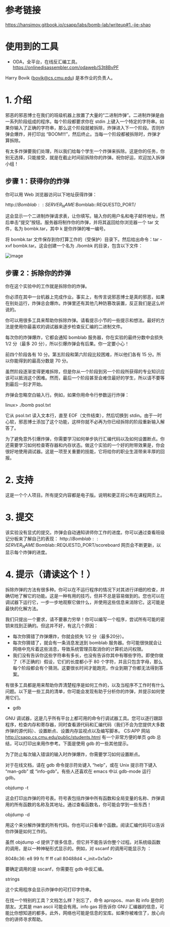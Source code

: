 # 参考链接
https://hansimov.gitbook.io/csapp/labs/bomb-lab/writeup#1.-jie-shao

# 使用到的工具

- ODA，全平台，在线反汇编工具。https://onlinedisassembler.com/odaweb/S3t8BvPF

Harry Bovik (bovik@cs.cmu.edu) 是本作业的负责人。
# 1. 介绍

邪恶的邪恶博士在我们的班级机器上放置了大量的“二进制炸弹”。二进制炸弹是由一系列阶段组成的程序。每个阶段都要求你在 stdin 上键入一个特定的字符串。如果你输入了正确的字符串，那么这个阶段就被拆除，炸弹进入下一个阶段。否则炸弹会爆炸，并打印出 “BOOM!!!”，然后终止。当每一个阶段都被拆除时，炸弹才算拆除。

有太多炸弹要我们处理，所以我们给每个学生一个炸弹来拆除。这是你的任务，你别无选择，只能接受，就是在截止时间前拆除你的炸弹。祝你好运，欢迎加入拆弹小组！

## 步骤 1：获得你的炸弹


你可以用 Web 浏览器访问以下地址获得炸弹：

http://$Bomblab::SERVER_NAME:$Bomblab::REQUESTD_PORT/

这会显示一个二进制炸弹请求表，让你填写。输入你的用户名和电子邮件地址，然后单击“提交”按钮。服务器将制作你的炸弹，并将其返回给你浏览器一个 tar 文件，名为 bombk.tar，其中 k 是你炸弹的唯一编号。

将 bombk.tar 文件保存到你打算工作的（受保护）目录下。然后给出命令：tar -xvf bombk.tar。这会创建一个名为 ./bombk 的目录，包含以下文件：

![image](https://user-images.githubusercontent.com/65701532/206117545-b3d9280b-f4d5-41f1-b93a-5d7496d5be70.png)


## 步骤 2：拆除你的炸弹


你在这个实验中的工作就是拆除你的炸弹。

你必须在其中一台机器上完成作业。事实上，有传言说邪恶博士是真的邪恶，如果在别处运行，炸弹总会爆炸。炸弹里还有其他几种防篡改装置，反正我们是这么听说的。

你可以用很多工具来帮助你拆除炸弹。请看提示小节的一些提示和想法。最好的方法是使用你最喜欢的调试器来逐步检查反汇编的二进制文件。

每次你的炸弹爆炸，它都会通知 bomblab 服务器，你在实验的最终分数中会损失 1/2 分（最多 20 分），所以引爆炸弹会有后果。你一定要小心！

前四个阶段各有 10 分。第五阶段和第六阶段比较困难，所以他们各有 15 分。所以你能得到的最高分数是 70 分。

虽然阶段逐渐变得更难拆除，但是你从一个阶段到另一个阶段所获得的专业知识应该可以抵消这个困难。然而，最后一个阶段甚至会难住最好的学生，所以请不要等到最后一刻才开始。

炸弹会忽略空白输入行。例如，如果你用命令行参数运行炸弹：

linux> ./bomb psol.txt

它从 psol.txt 读入文本行，直至 EOF（文件结束），然后切换到 stdin。由于一时心软，邪恶博士添加了这个功能，这样你就不必再为你已经拆除的阶段重新输入解答了。

为了避免意外引爆炸弹，你需要学习如何单步执行汇编代码以及如何设置断点。你还需要学习如何检查寄存器和内存状态。做这个实验的一个好的附带效果是，你会很好地使用调试器。这是一项至关重要的技能，它将给你的职业生涯带来丰厚的回报。

# 2. 支持

这是一个个人项目。所有提交内容都是电子版。说明和更正将公布在课程网页上。
# 3. 提交

该实验没有显式的提交。炸弹会自动通知讲师你工作的进度。你可以通过查看班级记分板来了解自己的表现：
http://$Bomblab::SERVER_NAME:$Bomblab::REQUESTD_PORT/scoreboard
网页会不断更新，以显示每个炸弹的进度。
# 4. 提示（请读这个！）

拆除炸弹的方法有很多种。你可以在不运行程序的情况下对其进行详细的检查，并确切地了解它的功能。这是一种有用的技巧，但并不总是容易做到的。您也可以在调试器下运行它，一步一步地观察它做什么，并使用这些信息来消除它。这可能是最快的化解方法。

我们只提出一个要求，请不要暴力穷举！你可以编写一个程序，尝试所有可能的密钥来找到正确的。但这并不好，有这几个原因：

- 每次你猜错了炸弹爆炸，你就会损失 1/2 分（最多20分）。
- 每次你猜错了，就会有一条消息发送到 bomblab 服务器。你可能很快就会让网络中充斥着这些消息，导致系统管理员取消你的计算机访问权限。
- 我们没有告诉你这些字符串有多长，也没有告诉你其中有哪些字符。即使你做了（不正确的）假设，它们的长度都小于 80 个字符，并且只包含字母，那么每个阶段都会有个猜测。这要很长时间才能跑完，作业到期了你都无法得到答案。

有很多工具都是用来帮助你弄清楚程序是如何工作的，以及当程序不工作时有什么问题。以下是一些工具的清单，你可能会发现有助于分析你的炸弹，并提示如何使用它们。
- gdb

GNU 调试器，这是几乎所有平台上都可用的命令行调试器工具。您可以逐行跟踪程序，检查内存和寄存器，同时查看源代码和汇编代码（我们不会为您提供大多数炸弹的源代码）、设置断点、设置内存监视点以及编写脚本。
CS:APP 网站 http://csapp.cs.cmu.edu/public/students.html 有一个非常方便的单页 gdb 总结，可以打印出来用作参考。下面是使用 gdb 的一些其他提示。

为了防止每次输入错误的输入时炸弹爆炸，你需要学习如何设置断点。

对于在线文档，请在 gdb 命令提示符处键入 “help”，或在 Unix 提示符下键入 “man-gdb” 或 “info-gdb”。有些人还喜欢在 emacs 中以 gdb-mode 运行 gdb。

objdump -t

这会打印出炸弹的符号表。符号表包括炸弹中所有函数和全局变量的名称、炸弹调用的所有函数的名称及其地址。通过查看函数名，你可能会学到一些东西！

objdump -d

用这个来分解炸弹里的所有代码。你也可以只看单个函数。阅读汇编代码可以告诉你炸弹是如何工作的。

虽然 objdump -d 提供了很多信息，但它并不能告诉你整个过程。对系统级函数的调用，是以一种神秘形式显示的。例如，对 sscanf 的调用可能显示为 ： 

8048c36:   e8 99 fc ff ff   call   80488d4 <_init+0x1a0>

要确定调用的是 sscanf，你需要在 gdb 中反汇编。

strings

这个实用程序会显示炸弹中的可打印字符串。


在找一个特别的工具？文档怎么样？别忘了，命令 apropos、man 和 info 是你的朋友。尤其是 man ascii 可能会有用。info gas 将告诉你 GNU 汇编器的信息，可能比你想知道的都多。此外，网络也可能是信息的宝库。如果你被难住了，放心向你的讲师寻求帮助。

